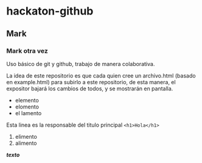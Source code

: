 # hackaton-github
## Mark
### Mark otra vez

Uso básico de git y github, trabajo de manera colaborativa.

La idea de este repositorio es que cada quien cree un archivo.html (basado en example.html) para subirlo a este repositorio, de esta manera, el expositor bajará los cambios de todos, y se mostrarán en pantalla.

- elemento
- elomento
- el lamento

Esta linea es la responsable del titulo principal
`<h1>Hola</h1>`

1. elimento
2. alimento

___texto___
